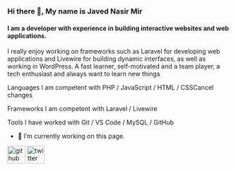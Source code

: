 ### Hi there 👋, My name is Javed Nasir Mir
#### I am a developer with experience in building interactive websites and web applications.
I really enjoy working on frameworks such as Laravel for developing web applications and Livewire for building dynamic interfaces, as well as working in WordPress.  A fast learner, self-motivated and a team player, a tech enthusiast and always want to learn new things

Languages I am competent with
PHP / JavaScript / HTML / CSSCancel changes

Frameworks I am competent with
Laravel / Livewire

Tools I have worked with
Git / VS Code / MySQL / GitHub

- 🔭 I’m currently working on this page. 


[<img src='https://cdn.jsdelivr.net/npm/simple-icons@3.0.1/icons/github.svg' alt='github' height='40'>](https://github.com/mirjaved)  [<img src='https://cdn.jsdelivr.net/npm/simple-icons@3.0.1/icons/twitter.svg' alt='twitter' height='40'>](https://twitter.com/JavedNasirMir)  
